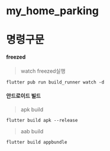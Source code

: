 # my_home_parking

# 명령구문

#### freezed

> watch freezed실행

```shell
flutter pub run build_runner watch -d
```

#### 안드로이드 빌드

> apk build

```shell
flutter build apk --release
```

> aab build

```shell
flutter build appbundle
```
